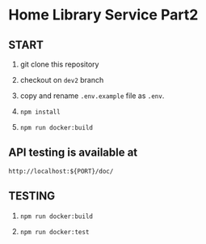 # Home Library Service Part2

## START

1. git clone this repository

2. checkout on `dev2` branch

3. copy and rename `.env.example` file as `.env`.

4. `npm install`

5. `npm run docker:build`

## API testing is available at

`http://localhost:${PORT}/doc/`

## TESTING 

1. `npm run docker:build`

2. `npm run docker:test`